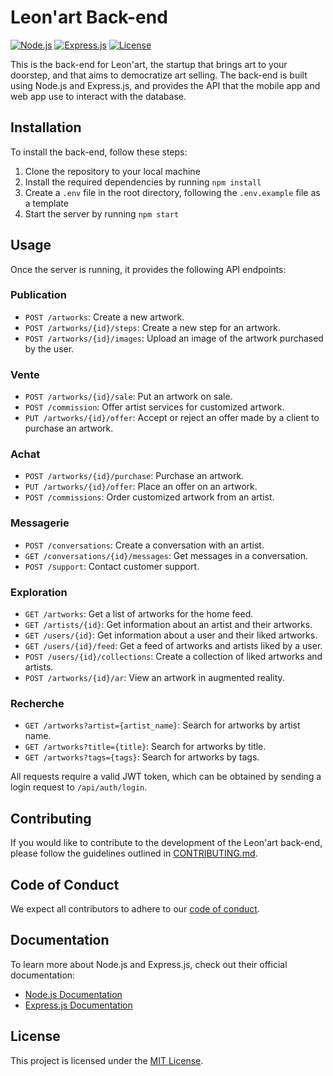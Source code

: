 # Leon'art Back-end

[![Node.js](https://img.shields.io/badge/Node.js-v16.13.1-green.svg)](https://nodejs.org/)
[![Express.js](https://img.shields.io/badge/Express.js-v4.17.1-blue.svg)](https://expressjs.com/)
[![License](https://img.shields.io/badge/license-MIT-blue.svg)](https://opensource.org/licenses/MIT)

This is the back-end for Leon'art, the startup that brings art to your doorstep, and that aims to democratize art selling. The back-end is built using Node.js and Express.js, and provides the API that the mobile app and web app use to interact with the database.

## Installation

To install the back-end, follow these steps:

1. Clone the repository to your local machine
2. Install the required dependencies by running `npm install`
3. Create a `.env` file in the root directory, following the `.env.example` file as a template
4. Start the server by running `npm start`

## Usage

Once the server is running, it provides the following API endpoints:

### Publication

- `POST /artworks`: Create a new artwork.
- `POST /artworks/{id}/steps`: Create a new step for an artwork.
- `POST /artworks/{id}/images`: Upload an image of the artwork purchased by the user.

### Vente

- `POST /artworks/{id}/sale`: Put an artwork on sale.
- `POST /commission`: Offer artist services for customized artwork.
- `PUT /artworks/{id}/offer`: Accept or reject an offer made by a client to purchase an artwork.

### Achat

- `POST /artworks/{id}/purchase`: Purchase an artwork.
- `PUT /artworks/{id}/offer`: Place an offer on an artwork.
- `POST /commissions`: Order customized artwork from an artist.

### Messagerie

- `POST /conversations`: Create a conversation with an artist.
- `GET /conversations/{id}/messages`: Get messages in a conversation.
- `POST /support`: Contact customer support.

### Exploration

- `GET /artworks`: Get a list of artworks for the home feed.
- `GET /artists/{id}`: Get information about an artist and their artworks.
- `GET /users/{id}`: Get information about a user and their liked artworks.
- `GET /users/{id}/feed`: Get a feed of artworks and artists liked by a user.
- `POST /users/{id}/collections`: Create a collection of liked artworks and artists.
- `POST /artworks/{id}/ar`: View an artwork in augmented reality.

### Recherche

- `GET /artworks?artist={artist_name}`: Search for artworks by artist name.
- `GET /artworks?title={title}`: Search for artworks by title.
- `GET /artworks?tags={tags}`: Search for artworks by tags.


All requests require a valid JWT token, which can be obtained by sending a login request to `/api/auth/login`.

## Contributing

If you would like to contribute to the development of the Leon'art back-end, please follow the guidelines outlined in [CONTRIBUTING.md](https://github.com/Leon-Art-EIP/.github/blob/main/CONTRIBUTING.md).

## Code of Conduct

We expect all contributors to adhere to our [code of conduct](https://github.com/Leon-Art-EIP/.github/blob/main/CODE_OF_CONDUCT.md).

## Documentation

To learn more about Node.js and Express.js, check out their official documentation:

- [Node.js Documentation](https://nodejs.org/en/docs/)
- [Express.js Documentation](https://expressjs.com/en/4x/api.html)

## License

This project is licensed under the [MIT License](https://opensource.org/licenses/MIT).
